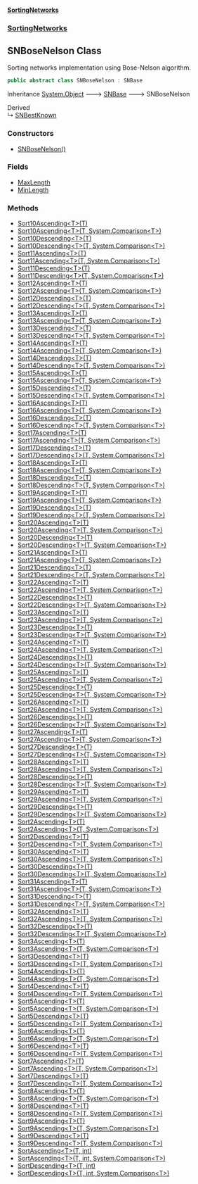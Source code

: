 #### [SortingNetworks](./index.md 'index')
### [SortingNetworks](./SortingNetworks.md 'SortingNetworks')
## SNBoseNelson Class
Sorting networks implementation using Bose-Nelson algorithm.  
```csharp
public abstract class SNBoseNelson : SNBase
```
Inheritance [System.Object](https://docs.microsoft.com/en-us/dotnet/api/System.Object 'System.Object') &#129106; [SNBase](./SortingNetworks-SNBase.md 'SortingNetworks.SNBase') &#129106; SNBoseNelson  

Derived  
&#8627; [SNBestKnown](./SortingNetworks-SNBestKnown.md 'SortingNetworks.SNBestKnown')  
### Constructors
- [SNBoseNelson()](./SortingNetworks-SNBoseNelson-SNBoseNelson().md 'SortingNetworks.SNBoseNelson.SNBoseNelson()')
### Fields
- [MaxLength](./SortingNetworks-SNBoseNelson-MaxLength.md 'SortingNetworks.SNBoseNelson.MaxLength')
- [MinLength](./SortingNetworks-SNBoseNelson-MinLength.md 'SortingNetworks.SNBoseNelson.MinLength')
### Methods
- [Sort10Ascending&lt;T&gt;(T)](./SortingNetworks-SNBoseNelson-Sort10Ascending-T-(T).md 'SortingNetworks.SNBoseNelson.Sort10Ascending&lt;T&gt;(T)')
- [Sort10Ascending&lt;T&gt;(T, System.Comparison&lt;T&gt;)](./SortingNetworks-SNBoseNelson-Sort10Ascending-T-(T_System-Comparison-T-).md 'SortingNetworks.SNBoseNelson.Sort10Ascending&lt;T&gt;(T, System.Comparison&lt;T&gt;)')
- [Sort10Descending&lt;T&gt;(T)](./SortingNetworks-SNBoseNelson-Sort10Descending-T-(T).md 'SortingNetworks.SNBoseNelson.Sort10Descending&lt;T&gt;(T)')
- [Sort10Descending&lt;T&gt;(T, System.Comparison&lt;T&gt;)](./SortingNetworks-SNBoseNelson-Sort10Descending-T-(T_System-Comparison-T-).md 'SortingNetworks.SNBoseNelson.Sort10Descending&lt;T&gt;(T, System.Comparison&lt;T&gt;)')
- [Sort11Ascending&lt;T&gt;(T)](./SortingNetworks-SNBoseNelson-Sort11Ascending-T-(T).md 'SortingNetworks.SNBoseNelson.Sort11Ascending&lt;T&gt;(T)')
- [Sort11Ascending&lt;T&gt;(T, System.Comparison&lt;T&gt;)](./SortingNetworks-SNBoseNelson-Sort11Ascending-T-(T_System-Comparison-T-).md 'SortingNetworks.SNBoseNelson.Sort11Ascending&lt;T&gt;(T, System.Comparison&lt;T&gt;)')
- [Sort11Descending&lt;T&gt;(T)](./SortingNetworks-SNBoseNelson-Sort11Descending-T-(T).md 'SortingNetworks.SNBoseNelson.Sort11Descending&lt;T&gt;(T)')
- [Sort11Descending&lt;T&gt;(T, System.Comparison&lt;T&gt;)](./SortingNetworks-SNBoseNelson-Sort11Descending-T-(T_System-Comparison-T-).md 'SortingNetworks.SNBoseNelson.Sort11Descending&lt;T&gt;(T, System.Comparison&lt;T&gt;)')
- [Sort12Ascending&lt;T&gt;(T)](./SortingNetworks-SNBoseNelson-Sort12Ascending-T-(T).md 'SortingNetworks.SNBoseNelson.Sort12Ascending&lt;T&gt;(T)')
- [Sort12Ascending&lt;T&gt;(T, System.Comparison&lt;T&gt;)](./SortingNetworks-SNBoseNelson-Sort12Ascending-T-(T_System-Comparison-T-).md 'SortingNetworks.SNBoseNelson.Sort12Ascending&lt;T&gt;(T, System.Comparison&lt;T&gt;)')
- [Sort12Descending&lt;T&gt;(T)](./SortingNetworks-SNBoseNelson-Sort12Descending-T-(T).md 'SortingNetworks.SNBoseNelson.Sort12Descending&lt;T&gt;(T)')
- [Sort12Descending&lt;T&gt;(T, System.Comparison&lt;T&gt;)](./SortingNetworks-SNBoseNelson-Sort12Descending-T-(T_System-Comparison-T-).md 'SortingNetworks.SNBoseNelson.Sort12Descending&lt;T&gt;(T, System.Comparison&lt;T&gt;)')
- [Sort13Ascending&lt;T&gt;(T)](./SortingNetworks-SNBoseNelson-Sort13Ascending-T-(T).md 'SortingNetworks.SNBoseNelson.Sort13Ascending&lt;T&gt;(T)')
- [Sort13Ascending&lt;T&gt;(T, System.Comparison&lt;T&gt;)](./SortingNetworks-SNBoseNelson-Sort13Ascending-T-(T_System-Comparison-T-).md 'SortingNetworks.SNBoseNelson.Sort13Ascending&lt;T&gt;(T, System.Comparison&lt;T&gt;)')
- [Sort13Descending&lt;T&gt;(T)](./SortingNetworks-SNBoseNelson-Sort13Descending-T-(T).md 'SortingNetworks.SNBoseNelson.Sort13Descending&lt;T&gt;(T)')
- [Sort13Descending&lt;T&gt;(T, System.Comparison&lt;T&gt;)](./SortingNetworks-SNBoseNelson-Sort13Descending-T-(T_System-Comparison-T-).md 'SortingNetworks.SNBoseNelson.Sort13Descending&lt;T&gt;(T, System.Comparison&lt;T&gt;)')
- [Sort14Ascending&lt;T&gt;(T)](./SortingNetworks-SNBoseNelson-Sort14Ascending-T-(T).md 'SortingNetworks.SNBoseNelson.Sort14Ascending&lt;T&gt;(T)')
- [Sort14Ascending&lt;T&gt;(T, System.Comparison&lt;T&gt;)](./SortingNetworks-SNBoseNelson-Sort14Ascending-T-(T_System-Comparison-T-).md 'SortingNetworks.SNBoseNelson.Sort14Ascending&lt;T&gt;(T, System.Comparison&lt;T&gt;)')
- [Sort14Descending&lt;T&gt;(T)](./SortingNetworks-SNBoseNelson-Sort14Descending-T-(T).md 'SortingNetworks.SNBoseNelson.Sort14Descending&lt;T&gt;(T)')
- [Sort14Descending&lt;T&gt;(T, System.Comparison&lt;T&gt;)](./SortingNetworks-SNBoseNelson-Sort14Descending-T-(T_System-Comparison-T-).md 'SortingNetworks.SNBoseNelson.Sort14Descending&lt;T&gt;(T, System.Comparison&lt;T&gt;)')
- [Sort15Ascending&lt;T&gt;(T)](./SortingNetworks-SNBoseNelson-Sort15Ascending-T-(T).md 'SortingNetworks.SNBoseNelson.Sort15Ascending&lt;T&gt;(T)')
- [Sort15Ascending&lt;T&gt;(T, System.Comparison&lt;T&gt;)](./SortingNetworks-SNBoseNelson-Sort15Ascending-T-(T_System-Comparison-T-).md 'SortingNetworks.SNBoseNelson.Sort15Ascending&lt;T&gt;(T, System.Comparison&lt;T&gt;)')
- [Sort15Descending&lt;T&gt;(T)](./SortingNetworks-SNBoseNelson-Sort15Descending-T-(T).md 'SortingNetworks.SNBoseNelson.Sort15Descending&lt;T&gt;(T)')
- [Sort15Descending&lt;T&gt;(T, System.Comparison&lt;T&gt;)](./SortingNetworks-SNBoseNelson-Sort15Descending-T-(T_System-Comparison-T-).md 'SortingNetworks.SNBoseNelson.Sort15Descending&lt;T&gt;(T, System.Comparison&lt;T&gt;)')
- [Sort16Ascending&lt;T&gt;(T)](./SortingNetworks-SNBoseNelson-Sort16Ascending-T-(T).md 'SortingNetworks.SNBoseNelson.Sort16Ascending&lt;T&gt;(T)')
- [Sort16Ascending&lt;T&gt;(T, System.Comparison&lt;T&gt;)](./SortingNetworks-SNBoseNelson-Sort16Ascending-T-(T_System-Comparison-T-).md 'SortingNetworks.SNBoseNelson.Sort16Ascending&lt;T&gt;(T, System.Comparison&lt;T&gt;)')
- [Sort16Descending&lt;T&gt;(T)](./SortingNetworks-SNBoseNelson-Sort16Descending-T-(T).md 'SortingNetworks.SNBoseNelson.Sort16Descending&lt;T&gt;(T)')
- [Sort16Descending&lt;T&gt;(T, System.Comparison&lt;T&gt;)](./SortingNetworks-SNBoseNelson-Sort16Descending-T-(T_System-Comparison-T-).md 'SortingNetworks.SNBoseNelson.Sort16Descending&lt;T&gt;(T, System.Comparison&lt;T&gt;)')
- [Sort17Ascending&lt;T&gt;(T)](./SortingNetworks-SNBoseNelson-Sort17Ascending-T-(T).md 'SortingNetworks.SNBoseNelson.Sort17Ascending&lt;T&gt;(T)')
- [Sort17Ascending&lt;T&gt;(T, System.Comparison&lt;T&gt;)](./SortingNetworks-SNBoseNelson-Sort17Ascending-T-(T_System-Comparison-T-).md 'SortingNetworks.SNBoseNelson.Sort17Ascending&lt;T&gt;(T, System.Comparison&lt;T&gt;)')
- [Sort17Descending&lt;T&gt;(T)](./SortingNetworks-SNBoseNelson-Sort17Descending-T-(T).md 'SortingNetworks.SNBoseNelson.Sort17Descending&lt;T&gt;(T)')
- [Sort17Descending&lt;T&gt;(T, System.Comparison&lt;T&gt;)](./SortingNetworks-SNBoseNelson-Sort17Descending-T-(T_System-Comparison-T-).md 'SortingNetworks.SNBoseNelson.Sort17Descending&lt;T&gt;(T, System.Comparison&lt;T&gt;)')
- [Sort18Ascending&lt;T&gt;(T)](./SortingNetworks-SNBoseNelson-Sort18Ascending-T-(T).md 'SortingNetworks.SNBoseNelson.Sort18Ascending&lt;T&gt;(T)')
- [Sort18Ascending&lt;T&gt;(T, System.Comparison&lt;T&gt;)](./SortingNetworks-SNBoseNelson-Sort18Ascending-T-(T_System-Comparison-T-).md 'SortingNetworks.SNBoseNelson.Sort18Ascending&lt;T&gt;(T, System.Comparison&lt;T&gt;)')
- [Sort18Descending&lt;T&gt;(T)](./SortingNetworks-SNBoseNelson-Sort18Descending-T-(T).md 'SortingNetworks.SNBoseNelson.Sort18Descending&lt;T&gt;(T)')
- [Sort18Descending&lt;T&gt;(T, System.Comparison&lt;T&gt;)](./SortingNetworks-SNBoseNelson-Sort18Descending-T-(T_System-Comparison-T-).md 'SortingNetworks.SNBoseNelson.Sort18Descending&lt;T&gt;(T, System.Comparison&lt;T&gt;)')
- [Sort19Ascending&lt;T&gt;(T)](./SortingNetworks-SNBoseNelson-Sort19Ascending-T-(T).md 'SortingNetworks.SNBoseNelson.Sort19Ascending&lt;T&gt;(T)')
- [Sort19Ascending&lt;T&gt;(T, System.Comparison&lt;T&gt;)](./SortingNetworks-SNBoseNelson-Sort19Ascending-T-(T_System-Comparison-T-).md 'SortingNetworks.SNBoseNelson.Sort19Ascending&lt;T&gt;(T, System.Comparison&lt;T&gt;)')
- [Sort19Descending&lt;T&gt;(T)](./SortingNetworks-SNBoseNelson-Sort19Descending-T-(T).md 'SortingNetworks.SNBoseNelson.Sort19Descending&lt;T&gt;(T)')
- [Sort19Descending&lt;T&gt;(T, System.Comparison&lt;T&gt;)](./SortingNetworks-SNBoseNelson-Sort19Descending-T-(T_System-Comparison-T-).md 'SortingNetworks.SNBoseNelson.Sort19Descending&lt;T&gt;(T, System.Comparison&lt;T&gt;)')
- [Sort20Ascending&lt;T&gt;(T)](./SortingNetworks-SNBoseNelson-Sort20Ascending-T-(T).md 'SortingNetworks.SNBoseNelson.Sort20Ascending&lt;T&gt;(T)')
- [Sort20Ascending&lt;T&gt;(T, System.Comparison&lt;T&gt;)](./SortingNetworks-SNBoseNelson-Sort20Ascending-T-(T_System-Comparison-T-).md 'SortingNetworks.SNBoseNelson.Sort20Ascending&lt;T&gt;(T, System.Comparison&lt;T&gt;)')
- [Sort20Descending&lt;T&gt;(T)](./SortingNetworks-SNBoseNelson-Sort20Descending-T-(T).md 'SortingNetworks.SNBoseNelson.Sort20Descending&lt;T&gt;(T)')
- [Sort20Descending&lt;T&gt;(T, System.Comparison&lt;T&gt;)](./SortingNetworks-SNBoseNelson-Sort20Descending-T-(T_System-Comparison-T-).md 'SortingNetworks.SNBoseNelson.Sort20Descending&lt;T&gt;(T, System.Comparison&lt;T&gt;)')
- [Sort21Ascending&lt;T&gt;(T)](./SortingNetworks-SNBoseNelson-Sort21Ascending-T-(T).md 'SortingNetworks.SNBoseNelson.Sort21Ascending&lt;T&gt;(T)')
- [Sort21Ascending&lt;T&gt;(T, System.Comparison&lt;T&gt;)](./SortingNetworks-SNBoseNelson-Sort21Ascending-T-(T_System-Comparison-T-).md 'SortingNetworks.SNBoseNelson.Sort21Ascending&lt;T&gt;(T, System.Comparison&lt;T&gt;)')
- [Sort21Descending&lt;T&gt;(T)](./SortingNetworks-SNBoseNelson-Sort21Descending-T-(T).md 'SortingNetworks.SNBoseNelson.Sort21Descending&lt;T&gt;(T)')
- [Sort21Descending&lt;T&gt;(T, System.Comparison&lt;T&gt;)](./SortingNetworks-SNBoseNelson-Sort21Descending-T-(T_System-Comparison-T-).md 'SortingNetworks.SNBoseNelson.Sort21Descending&lt;T&gt;(T, System.Comparison&lt;T&gt;)')
- [Sort22Ascending&lt;T&gt;(T)](./SortingNetworks-SNBoseNelson-Sort22Ascending-T-(T).md 'SortingNetworks.SNBoseNelson.Sort22Ascending&lt;T&gt;(T)')
- [Sort22Ascending&lt;T&gt;(T, System.Comparison&lt;T&gt;)](./SortingNetworks-SNBoseNelson-Sort22Ascending-T-(T_System-Comparison-T-).md 'SortingNetworks.SNBoseNelson.Sort22Ascending&lt;T&gt;(T, System.Comparison&lt;T&gt;)')
- [Sort22Descending&lt;T&gt;(T)](./SortingNetworks-SNBoseNelson-Sort22Descending-T-(T).md 'SortingNetworks.SNBoseNelson.Sort22Descending&lt;T&gt;(T)')
- [Sort22Descending&lt;T&gt;(T, System.Comparison&lt;T&gt;)](./SortingNetworks-SNBoseNelson-Sort22Descending-T-(T_System-Comparison-T-).md 'SortingNetworks.SNBoseNelson.Sort22Descending&lt;T&gt;(T, System.Comparison&lt;T&gt;)')
- [Sort23Ascending&lt;T&gt;(T)](./SortingNetworks-SNBoseNelson-Sort23Ascending-T-(T).md 'SortingNetworks.SNBoseNelson.Sort23Ascending&lt;T&gt;(T)')
- [Sort23Ascending&lt;T&gt;(T, System.Comparison&lt;T&gt;)](./SortingNetworks-SNBoseNelson-Sort23Ascending-T-(T_System-Comparison-T-).md 'SortingNetworks.SNBoseNelson.Sort23Ascending&lt;T&gt;(T, System.Comparison&lt;T&gt;)')
- [Sort23Descending&lt;T&gt;(T)](./SortingNetworks-SNBoseNelson-Sort23Descending-T-(T).md 'SortingNetworks.SNBoseNelson.Sort23Descending&lt;T&gt;(T)')
- [Sort23Descending&lt;T&gt;(T, System.Comparison&lt;T&gt;)](./SortingNetworks-SNBoseNelson-Sort23Descending-T-(T_System-Comparison-T-).md 'SortingNetworks.SNBoseNelson.Sort23Descending&lt;T&gt;(T, System.Comparison&lt;T&gt;)')
- [Sort24Ascending&lt;T&gt;(T)](./SortingNetworks-SNBoseNelson-Sort24Ascending-T-(T).md 'SortingNetworks.SNBoseNelson.Sort24Ascending&lt;T&gt;(T)')
- [Sort24Ascending&lt;T&gt;(T, System.Comparison&lt;T&gt;)](./SortingNetworks-SNBoseNelson-Sort24Ascending-T-(T_System-Comparison-T-).md 'SortingNetworks.SNBoseNelson.Sort24Ascending&lt;T&gt;(T, System.Comparison&lt;T&gt;)')
- [Sort24Descending&lt;T&gt;(T)](./SortingNetworks-SNBoseNelson-Sort24Descending-T-(T).md 'SortingNetworks.SNBoseNelson.Sort24Descending&lt;T&gt;(T)')
- [Sort24Descending&lt;T&gt;(T, System.Comparison&lt;T&gt;)](./SortingNetworks-SNBoseNelson-Sort24Descending-T-(T_System-Comparison-T-).md 'SortingNetworks.SNBoseNelson.Sort24Descending&lt;T&gt;(T, System.Comparison&lt;T&gt;)')
- [Sort25Ascending&lt;T&gt;(T)](./SortingNetworks-SNBoseNelson-Sort25Ascending-T-(T).md 'SortingNetworks.SNBoseNelson.Sort25Ascending&lt;T&gt;(T)')
- [Sort25Ascending&lt;T&gt;(T, System.Comparison&lt;T&gt;)](./SortingNetworks-SNBoseNelson-Sort25Ascending-T-(T_System-Comparison-T-).md 'SortingNetworks.SNBoseNelson.Sort25Ascending&lt;T&gt;(T, System.Comparison&lt;T&gt;)')
- [Sort25Descending&lt;T&gt;(T)](./SortingNetworks-SNBoseNelson-Sort25Descending-T-(T).md 'SortingNetworks.SNBoseNelson.Sort25Descending&lt;T&gt;(T)')
- [Sort25Descending&lt;T&gt;(T, System.Comparison&lt;T&gt;)](./SortingNetworks-SNBoseNelson-Sort25Descending-T-(T_System-Comparison-T-).md 'SortingNetworks.SNBoseNelson.Sort25Descending&lt;T&gt;(T, System.Comparison&lt;T&gt;)')
- [Sort26Ascending&lt;T&gt;(T)](./SortingNetworks-SNBoseNelson-Sort26Ascending-T-(T).md 'SortingNetworks.SNBoseNelson.Sort26Ascending&lt;T&gt;(T)')
- [Sort26Ascending&lt;T&gt;(T, System.Comparison&lt;T&gt;)](./SortingNetworks-SNBoseNelson-Sort26Ascending-T-(T_System-Comparison-T-).md 'SortingNetworks.SNBoseNelson.Sort26Ascending&lt;T&gt;(T, System.Comparison&lt;T&gt;)')
- [Sort26Descending&lt;T&gt;(T)](./SortingNetworks-SNBoseNelson-Sort26Descending-T-(T).md 'SortingNetworks.SNBoseNelson.Sort26Descending&lt;T&gt;(T)')
- [Sort26Descending&lt;T&gt;(T, System.Comparison&lt;T&gt;)](./SortingNetworks-SNBoseNelson-Sort26Descending-T-(T_System-Comparison-T-).md 'SortingNetworks.SNBoseNelson.Sort26Descending&lt;T&gt;(T, System.Comparison&lt;T&gt;)')
- [Sort27Ascending&lt;T&gt;(T)](./SortingNetworks-SNBoseNelson-Sort27Ascending-T-(T).md 'SortingNetworks.SNBoseNelson.Sort27Ascending&lt;T&gt;(T)')
- [Sort27Ascending&lt;T&gt;(T, System.Comparison&lt;T&gt;)](./SortingNetworks-SNBoseNelson-Sort27Ascending-T-(T_System-Comparison-T-).md 'SortingNetworks.SNBoseNelson.Sort27Ascending&lt;T&gt;(T, System.Comparison&lt;T&gt;)')
- [Sort27Descending&lt;T&gt;(T)](./SortingNetworks-SNBoseNelson-Sort27Descending-T-(T).md 'SortingNetworks.SNBoseNelson.Sort27Descending&lt;T&gt;(T)')
- [Sort27Descending&lt;T&gt;(T, System.Comparison&lt;T&gt;)](./SortingNetworks-SNBoseNelson-Sort27Descending-T-(T_System-Comparison-T-).md 'SortingNetworks.SNBoseNelson.Sort27Descending&lt;T&gt;(T, System.Comparison&lt;T&gt;)')
- [Sort28Ascending&lt;T&gt;(T)](./SortingNetworks-SNBoseNelson-Sort28Ascending-T-(T).md 'SortingNetworks.SNBoseNelson.Sort28Ascending&lt;T&gt;(T)')
- [Sort28Ascending&lt;T&gt;(T, System.Comparison&lt;T&gt;)](./SortingNetworks-SNBoseNelson-Sort28Ascending-T-(T_System-Comparison-T-).md 'SortingNetworks.SNBoseNelson.Sort28Ascending&lt;T&gt;(T, System.Comparison&lt;T&gt;)')
- [Sort28Descending&lt;T&gt;(T)](./SortingNetworks-SNBoseNelson-Sort28Descending-T-(T).md 'SortingNetworks.SNBoseNelson.Sort28Descending&lt;T&gt;(T)')
- [Sort28Descending&lt;T&gt;(T, System.Comparison&lt;T&gt;)](./SortingNetworks-SNBoseNelson-Sort28Descending-T-(T_System-Comparison-T-).md 'SortingNetworks.SNBoseNelson.Sort28Descending&lt;T&gt;(T, System.Comparison&lt;T&gt;)')
- [Sort29Ascending&lt;T&gt;(T)](./SortingNetworks-SNBoseNelson-Sort29Ascending-T-(T).md 'SortingNetworks.SNBoseNelson.Sort29Ascending&lt;T&gt;(T)')
- [Sort29Ascending&lt;T&gt;(T, System.Comparison&lt;T&gt;)](./SortingNetworks-SNBoseNelson-Sort29Ascending-T-(T_System-Comparison-T-).md 'SortingNetworks.SNBoseNelson.Sort29Ascending&lt;T&gt;(T, System.Comparison&lt;T&gt;)')
- [Sort29Descending&lt;T&gt;(T)](./SortingNetworks-SNBoseNelson-Sort29Descending-T-(T).md 'SortingNetworks.SNBoseNelson.Sort29Descending&lt;T&gt;(T)')
- [Sort29Descending&lt;T&gt;(T, System.Comparison&lt;T&gt;)](./SortingNetworks-SNBoseNelson-Sort29Descending-T-(T_System-Comparison-T-).md 'SortingNetworks.SNBoseNelson.Sort29Descending&lt;T&gt;(T, System.Comparison&lt;T&gt;)')
- [Sort2Ascending&lt;T&gt;(T)](./SortingNetworks-SNBoseNelson-Sort2Ascending-T-(T).md 'SortingNetworks.SNBoseNelson.Sort2Ascending&lt;T&gt;(T)')
- [Sort2Ascending&lt;T&gt;(T, System.Comparison&lt;T&gt;)](./SortingNetworks-SNBoseNelson-Sort2Ascending-T-(T_System-Comparison-T-).md 'SortingNetworks.SNBoseNelson.Sort2Ascending&lt;T&gt;(T, System.Comparison&lt;T&gt;)')
- [Sort2Descending&lt;T&gt;(T)](./SortingNetworks-SNBoseNelson-Sort2Descending-T-(T).md 'SortingNetworks.SNBoseNelson.Sort2Descending&lt;T&gt;(T)')
- [Sort2Descending&lt;T&gt;(T, System.Comparison&lt;T&gt;)](./SortingNetworks-SNBoseNelson-Sort2Descending-T-(T_System-Comparison-T-).md 'SortingNetworks.SNBoseNelson.Sort2Descending&lt;T&gt;(T, System.Comparison&lt;T&gt;)')
- [Sort30Ascending&lt;T&gt;(T)](./SortingNetworks-SNBoseNelson-Sort30Ascending-T-(T).md 'SortingNetworks.SNBoseNelson.Sort30Ascending&lt;T&gt;(T)')
- [Sort30Ascending&lt;T&gt;(T, System.Comparison&lt;T&gt;)](./SortingNetworks-SNBoseNelson-Sort30Ascending-T-(T_System-Comparison-T-).md 'SortingNetworks.SNBoseNelson.Sort30Ascending&lt;T&gt;(T, System.Comparison&lt;T&gt;)')
- [Sort30Descending&lt;T&gt;(T)](./SortingNetworks-SNBoseNelson-Sort30Descending-T-(T).md 'SortingNetworks.SNBoseNelson.Sort30Descending&lt;T&gt;(T)')
- [Sort30Descending&lt;T&gt;(T, System.Comparison&lt;T&gt;)](./SortingNetworks-SNBoseNelson-Sort30Descending-T-(T_System-Comparison-T-).md 'SortingNetworks.SNBoseNelson.Sort30Descending&lt;T&gt;(T, System.Comparison&lt;T&gt;)')
- [Sort31Ascending&lt;T&gt;(T)](./SortingNetworks-SNBoseNelson-Sort31Ascending-T-(T).md 'SortingNetworks.SNBoseNelson.Sort31Ascending&lt;T&gt;(T)')
- [Sort31Ascending&lt;T&gt;(T, System.Comparison&lt;T&gt;)](./SortingNetworks-SNBoseNelson-Sort31Ascending-T-(T_System-Comparison-T-).md 'SortingNetworks.SNBoseNelson.Sort31Ascending&lt;T&gt;(T, System.Comparison&lt;T&gt;)')
- [Sort31Descending&lt;T&gt;(T)](./SortingNetworks-SNBoseNelson-Sort31Descending-T-(T).md 'SortingNetworks.SNBoseNelson.Sort31Descending&lt;T&gt;(T)')
- [Sort31Descending&lt;T&gt;(T, System.Comparison&lt;T&gt;)](./SortingNetworks-SNBoseNelson-Sort31Descending-T-(T_System-Comparison-T-).md 'SortingNetworks.SNBoseNelson.Sort31Descending&lt;T&gt;(T, System.Comparison&lt;T&gt;)')
- [Sort32Ascending&lt;T&gt;(T)](./SortingNetworks-SNBoseNelson-Sort32Ascending-T-(T).md 'SortingNetworks.SNBoseNelson.Sort32Ascending&lt;T&gt;(T)')
- [Sort32Ascending&lt;T&gt;(T, System.Comparison&lt;T&gt;)](./SortingNetworks-SNBoseNelson-Sort32Ascending-T-(T_System-Comparison-T-).md 'SortingNetworks.SNBoseNelson.Sort32Ascending&lt;T&gt;(T, System.Comparison&lt;T&gt;)')
- [Sort32Descending&lt;T&gt;(T)](./SortingNetworks-SNBoseNelson-Sort32Descending-T-(T).md 'SortingNetworks.SNBoseNelson.Sort32Descending&lt;T&gt;(T)')
- [Sort32Descending&lt;T&gt;(T, System.Comparison&lt;T&gt;)](./SortingNetworks-SNBoseNelson-Sort32Descending-T-(T_System-Comparison-T-).md 'SortingNetworks.SNBoseNelson.Sort32Descending&lt;T&gt;(T, System.Comparison&lt;T&gt;)')
- [Sort3Ascending&lt;T&gt;(T)](./SortingNetworks-SNBoseNelson-Sort3Ascending-T-(T).md 'SortingNetworks.SNBoseNelson.Sort3Ascending&lt;T&gt;(T)')
- [Sort3Ascending&lt;T&gt;(T, System.Comparison&lt;T&gt;)](./SortingNetworks-SNBoseNelson-Sort3Ascending-T-(T_System-Comparison-T-).md 'SortingNetworks.SNBoseNelson.Sort3Ascending&lt;T&gt;(T, System.Comparison&lt;T&gt;)')
- [Sort3Descending&lt;T&gt;(T)](./SortingNetworks-SNBoseNelson-Sort3Descending-T-(T).md 'SortingNetworks.SNBoseNelson.Sort3Descending&lt;T&gt;(T)')
- [Sort3Descending&lt;T&gt;(T, System.Comparison&lt;T&gt;)](./SortingNetworks-SNBoseNelson-Sort3Descending-T-(T_System-Comparison-T-).md 'SortingNetworks.SNBoseNelson.Sort3Descending&lt;T&gt;(T, System.Comparison&lt;T&gt;)')
- [Sort4Ascending&lt;T&gt;(T)](./SortingNetworks-SNBoseNelson-Sort4Ascending-T-(T).md 'SortingNetworks.SNBoseNelson.Sort4Ascending&lt;T&gt;(T)')
- [Sort4Ascending&lt;T&gt;(T, System.Comparison&lt;T&gt;)](./SortingNetworks-SNBoseNelson-Sort4Ascending-T-(T_System-Comparison-T-).md 'SortingNetworks.SNBoseNelson.Sort4Ascending&lt;T&gt;(T, System.Comparison&lt;T&gt;)')
- [Sort4Descending&lt;T&gt;(T)](./SortingNetworks-SNBoseNelson-Sort4Descending-T-(T).md 'SortingNetworks.SNBoseNelson.Sort4Descending&lt;T&gt;(T)')
- [Sort4Descending&lt;T&gt;(T, System.Comparison&lt;T&gt;)](./SortingNetworks-SNBoseNelson-Sort4Descending-T-(T_System-Comparison-T-).md 'SortingNetworks.SNBoseNelson.Sort4Descending&lt;T&gt;(T, System.Comparison&lt;T&gt;)')
- [Sort5Ascending&lt;T&gt;(T)](./SortingNetworks-SNBoseNelson-Sort5Ascending-T-(T).md 'SortingNetworks.SNBoseNelson.Sort5Ascending&lt;T&gt;(T)')
- [Sort5Ascending&lt;T&gt;(T, System.Comparison&lt;T&gt;)](./SortingNetworks-SNBoseNelson-Sort5Ascending-T-(T_System-Comparison-T-).md 'SortingNetworks.SNBoseNelson.Sort5Ascending&lt;T&gt;(T, System.Comparison&lt;T&gt;)')
- [Sort5Descending&lt;T&gt;(T)](./SortingNetworks-SNBoseNelson-Sort5Descending-T-(T).md 'SortingNetworks.SNBoseNelson.Sort5Descending&lt;T&gt;(T)')
- [Sort5Descending&lt;T&gt;(T, System.Comparison&lt;T&gt;)](./SortingNetworks-SNBoseNelson-Sort5Descending-T-(T_System-Comparison-T-).md 'SortingNetworks.SNBoseNelson.Sort5Descending&lt;T&gt;(T, System.Comparison&lt;T&gt;)')
- [Sort6Ascending&lt;T&gt;(T)](./SortingNetworks-SNBoseNelson-Sort6Ascending-T-(T).md 'SortingNetworks.SNBoseNelson.Sort6Ascending&lt;T&gt;(T)')
- [Sort6Ascending&lt;T&gt;(T, System.Comparison&lt;T&gt;)](./SortingNetworks-SNBoseNelson-Sort6Ascending-T-(T_System-Comparison-T-).md 'SortingNetworks.SNBoseNelson.Sort6Ascending&lt;T&gt;(T, System.Comparison&lt;T&gt;)')
- [Sort6Descending&lt;T&gt;(T)](./SortingNetworks-SNBoseNelson-Sort6Descending-T-(T).md 'SortingNetworks.SNBoseNelson.Sort6Descending&lt;T&gt;(T)')
- [Sort6Descending&lt;T&gt;(T, System.Comparison&lt;T&gt;)](./SortingNetworks-SNBoseNelson-Sort6Descending-T-(T_System-Comparison-T-).md 'SortingNetworks.SNBoseNelson.Sort6Descending&lt;T&gt;(T, System.Comparison&lt;T&gt;)')
- [Sort7Ascending&lt;T&gt;(T)](./SortingNetworks-SNBoseNelson-Sort7Ascending-T-(T).md 'SortingNetworks.SNBoseNelson.Sort7Ascending&lt;T&gt;(T)')
- [Sort7Ascending&lt;T&gt;(T, System.Comparison&lt;T&gt;)](./SortingNetworks-SNBoseNelson-Sort7Ascending-T-(T_System-Comparison-T-).md 'SortingNetworks.SNBoseNelson.Sort7Ascending&lt;T&gt;(T, System.Comparison&lt;T&gt;)')
- [Sort7Descending&lt;T&gt;(T)](./SortingNetworks-SNBoseNelson-Sort7Descending-T-(T).md 'SortingNetworks.SNBoseNelson.Sort7Descending&lt;T&gt;(T)')
- [Sort7Descending&lt;T&gt;(T, System.Comparison&lt;T&gt;)](./SortingNetworks-SNBoseNelson-Sort7Descending-T-(T_System-Comparison-T-).md 'SortingNetworks.SNBoseNelson.Sort7Descending&lt;T&gt;(T, System.Comparison&lt;T&gt;)')
- [Sort8Ascending&lt;T&gt;(T)](./SortingNetworks-SNBoseNelson-Sort8Ascending-T-(T).md 'SortingNetworks.SNBoseNelson.Sort8Ascending&lt;T&gt;(T)')
- [Sort8Ascending&lt;T&gt;(T, System.Comparison&lt;T&gt;)](./SortingNetworks-SNBoseNelson-Sort8Ascending-T-(T_System-Comparison-T-).md 'SortingNetworks.SNBoseNelson.Sort8Ascending&lt;T&gt;(T, System.Comparison&lt;T&gt;)')
- [Sort8Descending&lt;T&gt;(T)](./SortingNetworks-SNBoseNelson-Sort8Descending-T-(T).md 'SortingNetworks.SNBoseNelson.Sort8Descending&lt;T&gt;(T)')
- [Sort8Descending&lt;T&gt;(T, System.Comparison&lt;T&gt;)](./SortingNetworks-SNBoseNelson-Sort8Descending-T-(T_System-Comparison-T-).md 'SortingNetworks.SNBoseNelson.Sort8Descending&lt;T&gt;(T, System.Comparison&lt;T&gt;)')
- [Sort9Ascending&lt;T&gt;(T)](./SortingNetworks-SNBoseNelson-Sort9Ascending-T-(T).md 'SortingNetworks.SNBoseNelson.Sort9Ascending&lt;T&gt;(T)')
- [Sort9Ascending&lt;T&gt;(T, System.Comparison&lt;T&gt;)](./SortingNetworks-SNBoseNelson-Sort9Ascending-T-(T_System-Comparison-T-).md 'SortingNetworks.SNBoseNelson.Sort9Ascending&lt;T&gt;(T, System.Comparison&lt;T&gt;)')
- [Sort9Descending&lt;T&gt;(T)](./SortingNetworks-SNBoseNelson-Sort9Descending-T-(T).md 'SortingNetworks.SNBoseNelson.Sort9Descending&lt;T&gt;(T)')
- [Sort9Descending&lt;T&gt;(T, System.Comparison&lt;T&gt;)](./SortingNetworks-SNBoseNelson-Sort9Descending-T-(T_System-Comparison-T-).md 'SortingNetworks.SNBoseNelson.Sort9Descending&lt;T&gt;(T, System.Comparison&lt;T&gt;)')
- [SortAscending&lt;T&gt;(T, int)](./SortingNetworks-SNBoseNelson-SortAscending-T-(T_int).md 'SortingNetworks.SNBoseNelson.SortAscending&lt;T&gt;(T, int)')
- [SortAscending&lt;T&gt;(T, int, System.Comparison&lt;T&gt;)](./SortingNetworks-SNBoseNelson-SortAscending-T-(T_int_System-Comparison-T-).md 'SortingNetworks.SNBoseNelson.SortAscending&lt;T&gt;(T, int, System.Comparison&lt;T&gt;)')
- [SortDescending&lt;T&gt;(T, int)](./SortingNetworks-SNBoseNelson-SortDescending-T-(T_int).md 'SortingNetworks.SNBoseNelson.SortDescending&lt;T&gt;(T, int)')
- [SortDescending&lt;T&gt;(T, int, System.Comparison&lt;T&gt;)](./SortingNetworks-SNBoseNelson-SortDescending-T-(T_int_System-Comparison-T-).md 'SortingNetworks.SNBoseNelson.SortDescending&lt;T&gt;(T, int, System.Comparison&lt;T&gt;)')
